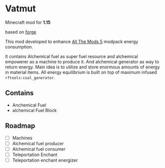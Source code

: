 # Vatmut
Minecraft mod for **1.15**

based on [forge](http://mcforge.readthedocs.io/en/latest/gettingstarted/)


This mod developed to enhance [All The Mods 5](https://www.curseforge.com/minecraft/modpacks/all-the-mods-5) modpack energy consumption.

It contains Alchemical fuel as super fuel resource and alchemical empowerer as a machine to produce it. And alchemical generator as way to return energy. 
Main idea is to utilize and store enormous amounts of energy in material items. All energy equilibrium is built on top of maximum infused `rftools:coal_generator`.


## Contains
 * Anchemical Fuel
 * alchemical Fuel Block
 
## Roadmap
 - [ ] Machines
 - [ ] Alchemical fuel producer
 - [ ] Alchemical fuel consumer
 - [ ] Teleportation Enchant
 - [ ] Teleportation enchant energizer
